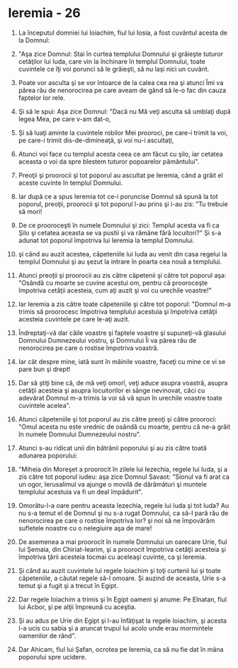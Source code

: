 # Ieremia - 26

1. La începutul domniei lui Ioiachim, fiul lui Iosia, a fost cuvântul acesta de la Domnul: 

2. "Aşa zice Domnul: Stai în curtea templului Domnului şi grăieşte tuturor cetăţilor lui Iuda, care vin la închinare în templul Domnului, toate cuvintele ce îţi voi porunci să le grăieşti, să nu laşi nici un cuvânt. 

3. Poate vor asculta şi se vor întoarce de la calea cea rea şi atunci Îmi va părea rău de nenorocirea pe care aveam de gând să le-o fac din cauza faptelor lor rele. 

4. Şi să le spui: Aşa zice Domnul: "Dacă nu Mă veţi asculta să umblaţi după legea Mea, pe care v-am dat-o, 

5. Şi să luaţi aminte la cuvintele robilor Mei prooroci, pe care-i trimit la voi, pe care-i trimit dis-de-dimineaţă, şi voi nu-i ascultaţi, 

6. Atunci voi face cu templul acesta ceea ce am făcut cu şilo, iar cetatea aceasta o voi da spre blestem tuturor popoarelor pământului". 

7. Preoţii şi proorocii şi tot poporul au ascultat pe Ieremia, când a grăit el aceste cuvinte în templul Domnului. 

8. Iar după ce a spus Ieremia tot ce-i poruncise Domnul să spună la tot poporul, preoţii, proorocii şi tot poporul l-au prins şi i-au zis: "Tu trebuie să mori! 

9. De ce prooroceşti în numele Domnului şi zici: Templul acesta va fi ca Şilo şi cetatea aceasta se va pustii şi va rămâne fără locuitori?" Şi s-a adunat tot poporul împotriva lui Ieremia la templul Domnului. 

10. şi când au auzit acestea, căpeteniile lui Iuda au venit din casa regelui la templul Domnului şi au şezut la intrare în poarta cea nouă a templului. 

11. Atunci preoţii şi proorocii au zis către căpetenii şi către tot poporul aşa: "Osândă cu moarte se cuvine acestui om, pentru că prooroceşte împotriva cetăţii acesteia, cum aţi auzit şi voi cu urechile voastre!" 

12. Iar Ieremia a zis către toate căpeteniile şi către tot poporul: "Domnul m-a trimis să proorocesc împotriva templului acestuia şi împotriva cetăţii acesteia cuvintele pe care le-aţi auzit. 

13. Îndreptaţi-vă dar căile voastre şi faptele voastre şi supuneţi-vă glasului Domnului Dumnezeului vostru, şi Domnului Îi va părea rău de nenorocirea pe care o rostise împotriva voastră. 

14. Iar cât despre mine, iată sunt în mâinile voastre, faceţi cu mine ce vi se pare bun şi drept! 

15. Dar să ştiţi bine că, de mă veţi omorî, veţi aduce asupra voastră, asupra cetăţii acesteia şi asupra locuitorilor ei sânge nevinovat, căci cu adevărat Domnul m-a trimis la voi să vă spun în urechile voastre toate cuvintele acelea". 

16. Atunci căpeteniile şi tot poporul au zis către preoţi şi către prooroci: "Omul acesta nu este vrednic de osândă cu moarte, pentru că ne-a grăit în numele Domnului Dumnezeului nostru". 

17. Atunci s-au ridicat unii din bătrânii poporului şi au zis către toată adunarea poporului: 

18. "Miheia din Moreşet a proorocit în zilele lui Iezechia, regele lui Iuda, şi a zis către tot poporul iudeu: aşa zice Domnul Savaot: "Sionul va fi arat ca un ogor, Ierusalimul va ajunge o movilă de dărâmături şi muntele templului acestuia va fi un deal împădurit". 

19. Omorâtu-l-a oare pentru aceasta Iezechia, regele lui Iuda şi tot Iuda? Au nu s-a temut el de Domnul şi nu s-a rugat Domnului, ca să-I pară rău de nenorocirea pe care o rostise împotriva lor? şi noi să ne împovărăm sufletele noastre cu o nelegiuire aşa de mare! 

20. De asemenea a mai proorocit în numele Domnului un oarecare Urie, fiul lui Şemaia, din Chiriat-Iearim, şi a proorocit împotriva cetăţii acesteia şi împotriva ţării acesteia tocmai cu aceleaşi cuvinte, ca şi Ieremia. 

21. Şi când au auzit cuvintele lui regele Ioiachim şi toţi curtenii lui şi toate căpeteniile, a căutat regele să-l omoare. Şi auzind de aceasta, Urie s-a temut şi a fugit şi a trecut în Egipt. 

22. Dar regele Ioiachim a trimis şi în Egipt oameni şi anume: Pe Elnatan, fiul lui Acbor, şi pe alţii împreună cu aceştia. 

23. Şi au adus pe Urie din Egipt şi l-au înfăţişat la regele Ioiachim, şi acesta l-a ucis cu sabia şi a aruncat trupul lui acolo unde erau mormintele oamenilor de rând". 

24. Dar Ahicam, fiul lui Şafan, ocrotea pe Ieremia, ca să nu fie dat în mâna poporului spre ucidere. 

